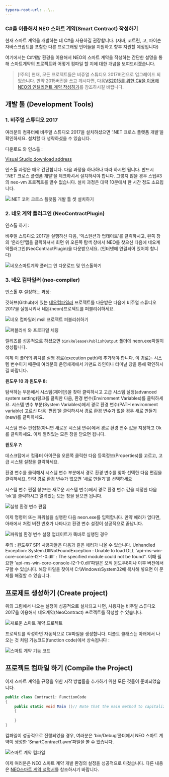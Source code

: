 ```yaml
---
typora-root-url: ..\..
---
```


### C#을 이용해서 NEO 스마트 계약(Smart Contract) 작성하기 

현재 스마트 계약을 개발하는 데 C#을 사용하길 권장합니다. (자바, 코트린, 고, 파이슨 자바스크립트를 포함한 다른 프로그래밍 언어들을 지원하고 향후 지원할 예정입니다)

여기에서는 C#개발 환경을 이용해서 NEO의 스마트 계약을 작성하는 간단한 설명을 통해 스마트계약의 프로젝트와 어떻게 컴파일 할 지에 대한 개념을 보여드리겠습니다.

   > [!주의]
   > 현재, 모든 프로젝트들은 비쥬얼 스튜디오 2017버전으로 업그레이드 되었습니다. 만약 2015버전을 쓰고 계시다면, 다음[VS2015를 위한 C#을 이용해 NEO의 인텔리전트 계약 작성하기](getting-started-2015.md)를 참조하시길 바랍니다. 

## 개발 툴 (Development Tools)

### 1. 비주얼 스튜디오 2017

여러분의 컴퓨터에 비주얼 스튜디오 2017을 설치하셨으면 ‘.NET 크로스 플랫폼 개발’을 확인하세요. 설치할 때 생략하셨을 수 있습니다. 

다운로드 와 인스톨 :

[Visual Studio download address](https://www.visualstudio.com/products/visual-studio-community-vs)

인스톨 과정은 매우 간단합니다. 다음 과정을 하나하나 따라 하시면 됩니다. 반드시 ‘.NET 크로스 플랫폼 개발’을 체크하셔서 설치하셔야 합니다. 그렇지 않을 경우 스텝#3의 neo-vm 프로젝트를 열수 없습니다. 설치 과정은 대략 10분에서 한 시간 정도 소요됩니다.  


![.NET 코어 크로스 플랫폼 개발 툴 셋 설치하기](/assets/install_core_cross_platform_development_toolset.png)

### 2. 네오 계약 플러그인 (NeoContractPlugin)

인스톨 하기 :

비주얼 스튜디오 2017을 실행하신 다음, ‘익스텐션과 업데이트’를 클릭하시고, 왼쪽 창의 ‘온라인’탭을 클릭하셔서 회면 위 오른쪽 탐색 창에서 NEO를 찾으신 다음에 네오계약플러그인(NeoContractPlugin)을 다운받으세요. (인터넷에 연결되어 있어야 합니다)

![네오스마트계약 플러그 인 다운로드 및 인스톨하기](/assets/download_and_install_smart_contract_plugin.png)

### 3. 네오 컴파일러 (neo-compiler)

인스톨 후 설정하는 과정:

깃허브(Github)에 있는 [네오컴파일러](https://github.com/neo-project/neo-compiler) 프로젝트를 다운받은 다음에 비주얼 스튜디오 2017을 실행시켜서 네온(neon)프로젝트를 퍼블리쉬하세요.


![네오 컴파일러 msil 프로젝트 퍼블리쉬하기](/assets/publish_neo_compiler_msil_project.png)

![퍼블리쉬 와 프로파일 세팅](/assets/publish_and_profile_settings.png)


릴리즈를 성공적으로 하셨으면 `bin\Release\PublishOutput` 폴더에 neon.exe파일이 생성됩니다. 

이제 이 폴더의 위치를 실행 경로(execution path)에 추가해야 합니다. 이 경로는 시스템 변수이기 때문에 여러분의 운영체제에서 커맨드 라인이나 터미널 창을 통해 확인하시길 바랍니다.

**윈도우 10 과 윈도우 8:**

 탐색하는 부분에서 시스템(제어판)을 찾아 클릭하시고 고급 시스템 설정(advanced system setting)링크를 클릭한 다음, 환경 변수(Environment Variables)를 클릭하세요. 시스템 변수 부분(System Variables)에서 경로 환경 변수(PATH environment variable) 고르신 다음 ‘편집’을 클릭하셔서 경로 환경 변수가 없을 경우 새로 만들기(new)를 클릭하세요.

시스템 변수 편집창(아니면 새로운 시스템 변수)에서 경로 환경 변수 값을 지정하고 Ok를 클릭하세요. 이제 열려있는 모든 창을 닫으면 됩니다. 

**윈도우 7:**

 데스크탑에서 컴퓨터 아이콘을 오른쪽 클릭한 다음 등록정보(Properties)를 고르고, 고급 시스템 설정을 클릭하세요.


환경 변수를 클릭해서 시스템 변수 부분에서 경로 환경 변수를 찾아 선택한 다음 편집을 클릭하세요. 만약 경로 환경 변수가 없으면 ‘새로 만들기’를 선택하세요
  
 시스템 변수 편집 창(또는 새로운 시스템 변수)에서 경로 환경 변수 값을 지정한 다음 ‘ok’를 클릭하시고 열려있는 모든 창을 닫으면 됩니다. 

![실행 환경 변수 편집](/assets/edit_environmental_variables.png)

이제 명령어 또는 파워쉘을 실행한 다음 neon.exe를 입력합니다. 만약 에러가 없다면, 아래에서  처럼 버전 번호가 나타나고 환경 변수 설정이 성공적으로 끝납니다.

![파워쉘 환경 변수 설정 업데이트가 똑바로 실행된 경우](/assets/powershell_enviornment_variabled_updated_correctly.png)


주의 : 윈도우7 SP1 사용자들은 다음과 같은 에러가 나올 수 있습니다. Unhandled Exception: System.DllNotFoundException : Unable to load DLL 'api-ms-win-core-console-l2-1-0.dll' : The specified module could not be found". 이때 필요한 'api-ms-win-core-console-l2-1-0.dll'파일은 오직 윈도우8이나 이후 버전에서 구할 수 있습니다. 해당 파일을 찾아서 C:\Windows\System32에 복사해 넣으면 이 문제를 해결할 수 있습니다. 
 
## 프로제트 생성하기 (Create project)

위의 그럼에서 나오는 설정이 성공적으로 설치되고 나면, 사용자는 비주얼 스튜디오2017을 이용해서 네오계약(NeoContract) 프로젝트를 작성할 수 있습니다. 

![새로운 스마트 계약 프로젝트](/assets/new_smart_contract_project.png)

프로젝트를 작성하면 자동적으로 C#파일을 생성합니다. 디폴트 클래스는 아래에서 나오는 것 처럼 기능코드(function code)에서 상속됩니다 : 

![스마트 계약 기능 코드](/assets/smart_contract_function_code.png)


## 프로젝트 컴파일 하기 (Compile the Project)

이제 스마트 계약을 규정을 위한 시작 방법들을 추가하기 위한 모든 것들이 준비되었습니다.

```c#
public class Contract1: FunctionCode
{
    public static void Main ()// Note that the main method to capitalize
    {
        
    }
}
```

컴파일이 성공적으로 진행되었을 경우, 여러분은 ‘bin/Debug’폴더에서 NEO 스마트 계약이 생성한 ‘SmartContract1.avm’파일을 볼 수 있습니다. 

![스마트 계약 컴파일](/assets/compile_smart_contract.png)


이제 여러분은 NEO 스마트 계약 개발 환경의 설정을 성공적으로 마쳤습니다. 다른 내용은 [NEO스마트 계약 설명서](tutorial.md)를 참조하시기 바랍니다. 
